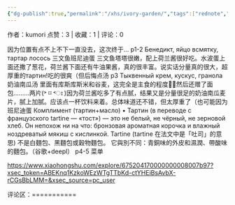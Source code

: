 ```yaml
---
{"dg-publish":true,"permalink":"/xhs/ivory-garden/","tags":["rednote","圣彼得堡"],"created":"2025-03-17T22:48:24.402+08:00","updated":"2025-03-19T21:51:43.145+08:00"}
---
```


作者：kumori
点赞：3   |   收藏：1   |   评论：0

因为位置有点不上不下一直没去，这次终于…
p1-2 Бенедикт, яйцо всмятку, тартар лосось 三文鱼班尼迪蛋 三文鱼塔塔很嫩，配上荷兰酱很好吃。水波蛋上面还撒了葱花，荷兰酱下面还有牛油果酱，真的很丰富。说实话分量真的很大，超厚重的тартин!吃的很爽（但后悔点汤
p3 Тыквенный крем, кускус, гранола 奶油南瓜汤 里面有库斯库斯米和谷麦，这完全是主食的程度🤦‍♀️然后还赠了面包………两片(˃ ⌑ ˂ഃ )因为荷兰酱吃多了有点腻，结果又是分量很足的奶油南瓜麦片，腻上加腻。应该点一杯饮料来着。总体味道还不错，但太厚重了（也可能因为班尼迪蛋
Комплимент (тартин+масло)
• Тартин (в переводе с французского tartine — «тост») — это не белый, не чёрный, не зерновой хлеб. Он непохож ни на что: бронзовая ароматная корочка и влажный ноздреватый мякиш с кислинкой. Tartine (tartine 在法文中是「吐司」的意思) 不是白麵包、黑麵包或穀物麵包。 它與別不同：青銅味的外皮和濕潤、帶酸味的麵包。（谷歌+deepl）
p4-5 菜单

https://www.xiaohongshu.com/explore/675204170000000008007b97?xsec_token=ABEKnq1KzkoWEzWTgTTbKd-ctYHEiBsAvbX-rCGsBbLMM=&xsec_source=pc_user

评论区：===========

